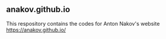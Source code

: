 ## anakov.github.io 
This respository contains the codes for Anton Nakov's website https://anakov.github.io/
